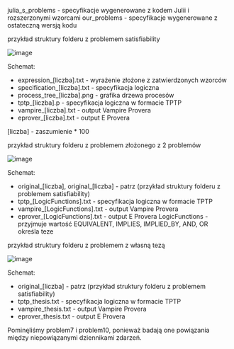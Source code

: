 julia_s_problems - specyfikacje wygenerowane z kodem Julii i rozszerzonymi wzorcami
our_problems - specyfikacje wygenerowane z ostateczną wersją kodu

przykład struktury folderu z problemem satisfiability

![image](https://github.com/user-attachments/assets/247a7c2c-e249-49cf-8ca6-e7d241af960f)

Schemat:
- expression_[liczba].txt - wyrażenie złożone z zatwierdzonych wzorców
- specification_[liczba].txt - specyfikacja logiczna
- process_tree_[liczba].png - grafika drzewa procesów
- tptp_[liczba].p - specyfikacja logiczna w formacie TPTP
- vampire_[liczba].txt - output Vampire Provera
- eprover_[liczba].txt - output E Provera

[liczba] - zaszumienie * 100

przykład struktury folderu z problemem złożonego z 2 problemów

![image](https://github.com/user-attachments/assets/f317447f-9fd9-47ed-bb40-6a511c453bf3)

Schemat:
- original_[liczba], original_[liczba] - patrz (przykład struktury folderu z problemem satisfiability)
- tptp_[LogicFunctions].txt - specyfikacja logiczna w formacie TPTP
- vampire_[LogicFunctions].txt - output Vampire Provera
- eprover_[LogicFunctions].txt - output E Provera
LogicFunctions - przyjmuje wartość EQUIVALENT, IMPLIES, IMPLIED_BY, AND, OR określa teze

przykład struktury folderu z problemem z własną tezą

![image](https://github.com/user-attachments/assets/7e5fba58-24df-4084-910b-130f532a54e5)

Schemat:
- original_[liczba] - patrz (przykład struktury folderu z problemem satisfiability)
- tptp_thesis.txt - specyfikacja logiczna w formacie TPTP
- vampire_thesis.txt - output Vampire Provera
- eprover_thesis.txt - output E Provera

Pominęliśmy problem7 i problem10, ponieważ badają one powiązania między niepowiązanymi dziennikami zdarzeń. 
